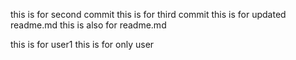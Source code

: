 this is for second commit
this is for third commit
this is for updated readme.md
this is also for readme.md

this is for user1
this is for only user

